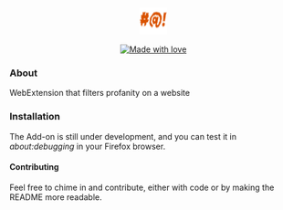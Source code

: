 <p align="center">
  <img src="https://github.com/TheAdnan/profanity-filter/blob/master/icons/profane-48.png">
</p>
<p align="center">
<a href="#">
    <img src="https://img.shields.io/badge/made%20with-love-E760A4.svg" alt="Made with love">
  </a>         
</p>


### About
WebExtension that filters profanity on a website            

### Installation
The Add-on is still under development, and you can test it in *about:debugging* in your Firefox browser.

#### Contributing
Feel free to chime in and contribute, either with code or by making the README more readable.
